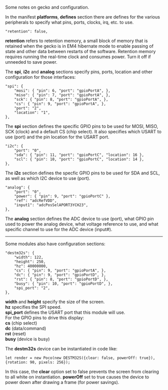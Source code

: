 Some notes on gecko and configuration.

In the manifest **platforms**, **defines** section there are defines for the various peripherals to specify what pins, ports, clocks, irq, etc. to use.

	"retention": false,

**retention** refers to retention memory, a small block of memory that is retained when the gecko is in EM4 hibernate mode to enable passing of state and other data between restarts of the software. Retention memory requires running the real-time clock and consumes power. Turn it off if unneeded to save power.

The **spi**, **i2c** and **analog** sections specify pins, ports, location and other configuration for those interfaces:

	"spi": {
		"mosi": { "pin": 6, "port": "gpioPortA", },
		"miso": { "pin": 7, "port": "gpioPortA", },
		"sck": { "pin": 8, "port": "gpioPortA", },
		"cs": { "pin": 9, "port": "gpioPortA", },
		"port": "2",
		"location": "1",
	},

The **spi** section defines the specific GPIO pins to be used for MOSI, MISO, SCK (clock) and a default CS (chip select). It also specifies which USART to use (port) and the pin location for the USART port.

	"i2c": {
		"port": "0",
		"sda": { "pin": 11, "port": "gpioPortC", "location": 16 },
		"scl": { "pin": 10, "port": "gpioPortC", "location": 14 },
	},
	
The **i2c** section defines the specfic GPIO pins to be used for SDA and SCL, as well as which I2C device to use (port).

	"analog": {
		"port": "0",
		"power": { "pin": 9, "port": "gpioPortC" },
		"ref": "adcRefVDD",
		"input1": "adcPosSelAPORT3YCH23",
	},

The **analog** section defines the ADC device to use (port), what GPIO pin used to power the analog device, what voltage reference to use, and what specific channel to use for the ADC device (input#).

----
Some modules also have configuration sections:

	"destm32s": {
		"width": 122,
		"height": 250,
		"hz": 40000000,
		"cs": { "pin": 9, "port": "gpioPortA", },
		"dc": { "pin": 9, "port": "gpioPortD", },
		"rst": { "pin": 8, "port": "gpioPortD", },
		"busy": { "pin": 10, "port": "gpioPortD", },
		"spi_port": "2",
	},

**width** and **height** specify the size of the screen.<br>
**hz** specifies the SPI speed.<br>
**spi_port** defines the USART port that this module will use. <br>
For the GPIO pins to drive this display:<br>
**cs** (chip select)<br>
**dc** (data/command)<br>
**rst** (reset)<br>
**busy** (device is busy)<br>

The **destm32s** device can be instantiated in code like:

	let render = new Poco(new DESTM32S({clear: false, powerOff: true}), {rotation: 90, pixels: 256});

In this case, the **clear** option set to false prevents the screen from clearing to all white on instantiation. **powerOff** set to true causes the device to power down after drawing a frame (for power savings).